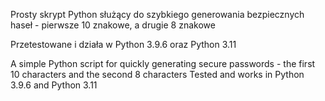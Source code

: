 Prosty skrypt Python służący do szybkiego generowania bezpiecznych haseł - pierwsze 10 znakowe, a drugie 8 znakowe

Przetestowane i działa w Python 3.9.6 oraz Python 3.11



A simple Python script for quickly generating secure passwords - the first 10 characters and the second 8 characters
Tested and works in Python 3.9.6 and Python 3.11
